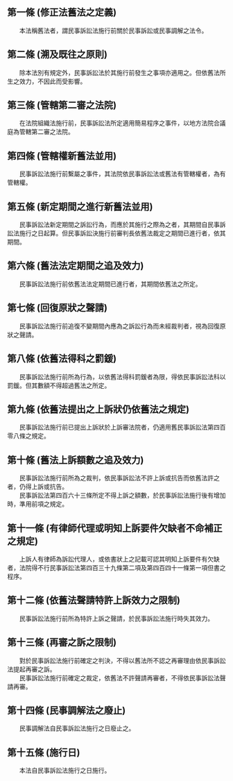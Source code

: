 第一條 (修正法舊法之定義)
-------------------------
　　本法稱舊法者，謂民事訴訟法施行前關於民事訴訟或民事調解之法令。  


第二條 (溯及既往之原則)
-----------------------
　　除本法別有規定外，民事訴訟法於其施行前發生之事項亦適用之。但依舊法所生之效力，不因此而受影響。  


第三條 (管轄第二審之法院)
-------------------------
　　在法院組織法施行前，民事訴訟法所定適用簡易程序之事件，以地方法院合議庭為管轄第二審之法院。  


第四條 (管轄權新舊法並用)
-------------------------
　　民事訴訟法施行前繫屬之事件，其法院依民事訴訟法或舊法有管轄權者，為有管轄權。  


第五條 (新定期間之進行新舊法並用)
---------------------------------
　　民事訴訟法新定期間之訴訟行為，而應於其施行之際為之者，其期間自民事訴訟法施行之日起算。但民事訴訟決施行前審判長依舊法裁定之期間已進行者，依其期間。  


第六條 (舊法法定期間之追及效力)
-------------------------------
　　民事訴訟法施行前依舊法法定期間已進行者，其期間依舊法之所定。  


第七條 (回復原狀之聲請)
-----------------------
　　民事訴訟法施行前追復不變期間內應為之訴訟行為而未經裁判者，視為回復原狀之聲請。  


第八條 (依舊法得科之罰鍰)
-------------------------
　　民事訴訟法施行前所為行為，以依舊法得科罰鍰者為限，得依民事訴訟法科以罰鍰。但其數額不得超過舊法之所定。  


第九條 (依舊法提出之上訴狀仍依舊法之規定)
-----------------------------------------
　　民事訴訟法施行前已提出上訴狀於上訴審法院者，仍適用舊民事訴訟法第四百零八條之規定。  


第十條 (舊法上訴額數之追及效力)
-------------------------------
　　民事訴訟法施行前所為之裁判，依民事訴訟法不許上訴或抗告而依舊法許之者，仍得上訴或抗告。  
　　民事訴訟法第四百六十三條所定不得上訴之額數，於民事訴訟法施行後有增加時，準用前項之規定。  


第十一條 (有律師代理或明知上訴要件欠缺者不命補正之規定)
-------------------------------------------------------
　　上訴人有律師為訴訟代理人，或依書狀上之記載可認其明知上訴要件有欠缺者，法院得不行民事訴訟法第四百三十九條第二項及第四百四十一條第一項但書之程序。  


第十二條 (依舊法聲請特許上訴效力之限制)
---------------------------------------
　　民事訴訟法施行前所為特許上訴之聲請，於民事訴訟法施行時失其效力。  


第十三條 (再審之訴之限制)
-------------------------
　　對於民事訴訟法施行前確定之判決，不得以舊法所不認之再審理由依民事訴訟法提起再審之訴。  
　　民事訴訟法施行前確定之裁定，依舊法不許聲請再審者，不得依民事訴訟法聲請再審。  


第十四條 (民事調解法之廢止)
---------------------------
　　民事調解法自民事訴訟法施行之日廢止之。  


第十五條 (施行日)
-----------------
　　本法自民事訴訟法施行之日施行。